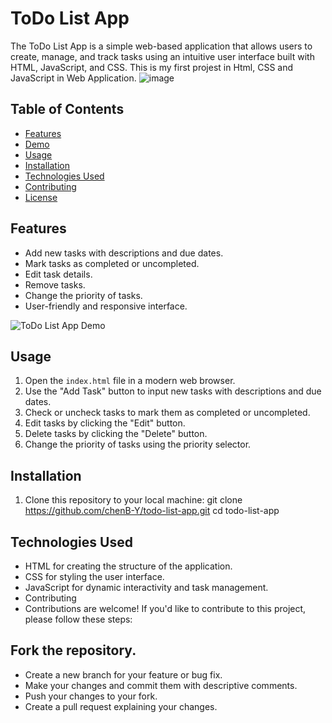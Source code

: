 # ToDo List App

The ToDo List App is a simple web-based application that allows users to create, manage, and track tasks using an intuitive user interface built with HTML, JavaScript, and CSS.
This is my first projest in Html, CSS and JavaScript in Web Application.
![image](https://github.com/chenB-Y/To-Do-List-/assets/129218828/8c528818-ef93-4a1e-9dde-9ea1d741de73)


## Table of Contents

- [Features](#features)
- [Demo](#demo)
- [Usage](#usage)
- [Installation](#installation)
- [Technologies Used](#technologies-used)
- [Contributing](#contributing)
- [License](#license)

## Features

- Add new tasks with descriptions and due dates.
- Mark tasks as completed or uncompleted.
- Edit task details.
- Remove tasks.
- Change the priority of tasks.
- User-friendly and responsive interface.

![ToDo List App Demo](demo.gif) <!-- Replace with actual link to your demo GIF or screenshot -->

## Usage

1. Open the `index.html` file in a modern web browser.
2. Use the "Add Task" button to input new tasks with descriptions and due dates.
3. Check or uncheck tasks to mark them as completed or uncompleted.
4. Edit tasks by clicking the "Edit" button.
5. Delete tasks by clicking the "Delete" button.
6. Change the priority of tasks using the priority selector.

## Installation

1. Clone this repository to your local machine:
   git clone https://github.com/chenB-Y/todo-list-app.git
   cd todo-list-app


## Technologies Used
- HTML for creating the structure of the application.
- CSS for styling the user interface.
- JavaScript for dynamic interactivity and task management.
- Contributing
- Contributions are welcome! If you'd like to contribute to this project, please follow these steps:

## Fork the repository.
- Create a new branch for your feature or bug fix.
- Make your changes and commit them with descriptive comments.
- Push your changes to your fork.
- Create a pull request explaining your changes.
